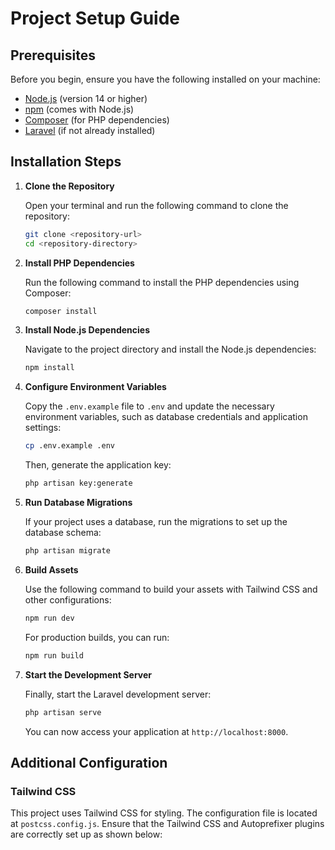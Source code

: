 # Project Setup Guide

## Prerequisites

Before you begin, ensure you have the following installed on your machine:

- [Node.js](https://nodejs.org/) (version 14 or higher)
- [npm](https://www.npmjs.com/) (comes with Node.js)
- [Composer](https://getcomposer.org/) (for PHP dependencies)
- [Laravel](https://laravel.com/docs/8.x/installation) (if not already installed)

## Installation Steps

1. **Clone the Repository**

   Open your terminal and run the following command to clone the repository:

   ```bash
   git clone <repository-url>
   cd <repository-directory>
   ```

2. **Install PHP Dependencies**

   Run the following command to install the PHP dependencies using Composer:

   ```bash
   composer install
   ```

3. **Install Node.js Dependencies**

   Navigate to the project directory and install the Node.js dependencies:

   ```bash
   npm install
   ```

4. **Configure Environment Variables**

   Copy the `.env.example` file to `.env` and update the necessary environment variables, such as database credentials and application settings:

   ```bash
   cp .env.example .env
   ```

   Then, generate the application key:

   ```bash
   php artisan key:generate
   ```

5. **Run Database Migrations**

   If your project uses a database, run the migrations to set up the database schema:

   ```bash
   php artisan migrate
   ```

6. **Build Assets**

   Use the following command to build your assets with Tailwind CSS and other configurations:

   ```bash
   npm run dev
   ```

   For production builds, you can run:

   ```bash
   npm run build
   ```

7. **Start the Development Server**

   Finally, start the Laravel development server:

   ```bash
   php artisan serve
   ```

   You can now access your application at `http://localhost:8000`.

## Additional Configuration

### Tailwind CSS

This project uses Tailwind CSS for styling. The configuration file is located at `postcss.config.js`. Ensure that the Tailwind CSS and Autoprefixer plugins are correctly set up as shown below:

